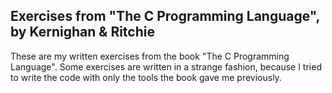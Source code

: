 ## Exercises from "The C Programming Language", by Kernighan & Ritchie

These are my written exercises from the book "The C Programming Language". Some exercises are written in a strange fashion, because I tried to write the code with only the tools the book gave me previously.
